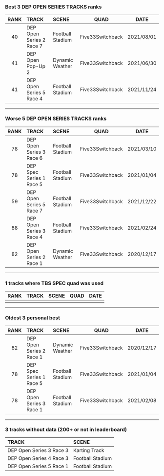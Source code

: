 ### Best 3 DEP OPEN SERIES TRACKS ranks
|RANK|TRACK|SCENE|QUAD|DATE|
|:---:|:---|:---|:---:|:---:|
|40|DEP Open Series 2 Race 7|Football Stadium|Five33Switchback|2021/08/01|
|41|DEP Open Pop-Up 2|Dynamic Weather|Five33Switchback|2021/06/30|
|41|DEP Open Series 5 Race 4|Football Stadium|Five33Switchback|2021/11/24|
---
### Worse 5 DEP OPEN SERIES TRACKS ranks
|RANK|TRACK|SCENE|QUAD|DATE|
|:---:|:---|:---|:---:|:---:|
|78|DEP Open Series 3 Race 6|Football Stadium|Five33Switchback|2021/03/10|
|78|DEP Spec Series 1 Race 5|Football Stadium|Five33Switchback|2021/01/04|
|59|DEP Open Series 5 Race 7|Football Stadium|Five33Switchback|2021/12/22|
|88|DEP Open Series 3 Race 4|Football Stadium|Five33Switchback|2021/02/24|
|82|DEP Open Series 2 Race 1|Dynamic Weather|Five33Switchback|2020/12/17|
---
### 1 tracks where TBS SPEC quad was used
|RANK|TRACK|SCENE|QUAD|DATE|
|:---:|:---|:---|:---:|:---:|
||||||
---
### Oldest 3 personal best
|RANK|TRACK|SCENE|QUAD|DATE|
|:---:|:---|:---|:---:|:---:|
|82|DEP Open Series 2 Race 1|Dynamic Weather|Five33Switchback|2020/12/17|
|78|DEP Spec Series 1 Race 5|Football Stadium|Five33Switchback|2021/01/04|
|78|DEP Open Series 3 Race 1|Football Stadium|Five33Switchback|2021/02/08|
---
### 3 tracks without data (200+ or not in leaderboard)
|TRACK|SCENE|
|:---|:---|
|DEP Open Series 3 Race 3|Karting Track|
|DEP Open Series 4 Race 3|Football Stadium|
|DEP Open Series 5 Race 1|Football Stadium|
